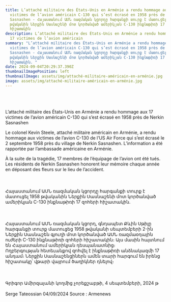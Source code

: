 ```yaml
---
title: L’attaché militaire des États-Unis en Arménie a rendu hommage aux 17
  victimes de l’avion américain C-130 qui s’est écrasé en 1958 près de Nerkin
  Sasnashen - Հայաստանում ԱՄՆ ռազմական կցորդը հարգանքի տուրք է մատուցել 1958
  թվականին Ներքին Սասնաշենի մոտ կործանված ամերիկյան C-130 ինքնաթիռի 17 զոհերի
  հիշատակին
description: L’attaché militaire des États-Unis en Arménie a rendu hommage aux
  17 victimes de l’avion américain
summary: "L’attaché militaire des États-Unis en Arménie a rendu hommage aux 17
  victimes de l’avion américain C-130 qui s’est écrasé en 1958 près de Nerkin
  Sasnashen - Հայաստանում ԱՄՆ ռազմական կցորդը հարգանքի տուրք է մատուցել 1958
  թվականին Ներքին Սասնաշենի մոտ կործանված ամերիկյան C-130 ինքնաթիռի 17 զոհերի
  հիշատակին. "
date: 2024-09-04T20:29:37.390Z
thumbnailImagePosition: left
thumbnailImage: assets/img/attaché-militaire-américain-en-arménie.jpg
image: assets/img/attaché-militaire-américain-en-arménie.jpg
---
```

\
\
\
L’attaché militaire des États-Unis en Arménie a rendu hommage aux 17 victimes de l’avion américain C-130 qui s’est écrasé en 1958 près de Nerkin Sasnashen



Le colonel Kevin Steele, attaché militaire américain en Arménie, a rendu hommage aux victimes de l’avion C-130 de l’US Air Force qui s’est écrasé le 2 septembre 1958 près du village de Nerkin Sasnashen. L’information a été rapportée par l’ambassade américaine en Arménie.

À la suite de la tragédie, 17 membres de l’équipage de l’avion ont été tués. Les résidents de Nerkin Sasnashen honorent leur mémoire chaque année en déposant des fleurs sur le lieu de l’accident.\
\
\
\
Հայաստանում ԱՄՆ ռազմական կցորդը հարգանքի տուրք է մատուցել 1958 թվականին Ներքին Սասնաշենի մոտ կործանված ամերիկյան C-130 ինքնաթիռի 17 զոհերի հիշատակին.\
\
\
\
Հայաստանում ԱՄՆ ռազմական կցորդ, գնդապետ Քևին Սթիլը հարգանքի տուրք մատուցեց 1958 թվականի սեպտեմբերի 2-ին Ներքին Սասնաշեն գյուղի մոտ կործանված ԱՄՆ ռազմաօդային ուժերի C-130 ինքնաթիռի զոհերի հիշատակին։ Այս մասին հայտնում են Հայաստանում ամերիկյան դեսպանատնից։\
Ողբերգության հետեւանքով զոհվել է ինքնաթիռի անձնակազմի 17 անդամ։ Ներքին Սասնաշենցիներն ամեն տարի հարգում են իրենց հիշատակը՝ վթարի վայրում ծաղիկներ դնելով։\
\
\
\
Գրիգոր Ամիրզայանի կողմից չորեքշաբթի, 4 սեպտեմբերի, 2024 թ\
\
Serge Tateossian 04/09/2024 Source : Armenews